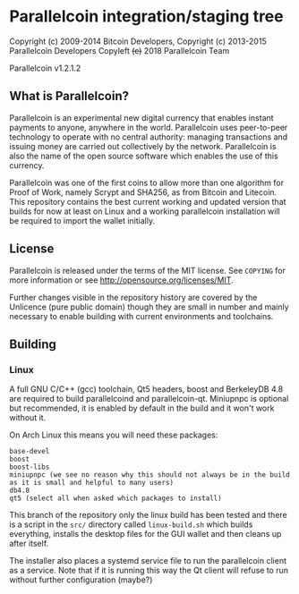 <!-- [![Release](https://img.shields.io/gitlab/release/parallelcoin/parallelcoin.svg?style=flat-square)](https://gitlab.com/parallelcointeam/parallelcoin/releases/latest) -->

Parallelcoin integration/staging tree
====================================

Copyright (c) 2009-2014 Bitcoin Developers,
Copyright (c) 2013-2015 Parallelcoin Developers
Copyleft ~~(c)~~ 2018 Parallelcoin Team

Parallelcoin v1.2.1.2

## What is Parallelcoin?

Parallelcoin is an experimental new digital currency that enables instant payments to
anyone, anywhere in the world. Parallelcoin uses peer-to-peer technology to operate
with no central authority: managing transactions and issuing money are carried
out collectively by the network. Parallelcoin is also the name of the open source
software which enables the use of this currency.

Parallelcoin was one of the first coins to allow more than one algorithm for Proof of Work, namely Scrypt and SHA256, as from Bitcoin and Litecoin. This repository contains the best current working and updated version that builds for now at least on Linux and a working parallelcoin installation will be required to import the wallet initially.

## License

Parallelcoin is released under the terms of the MIT license. See `COPYING` for more
information or see http://opensource.org/licenses/MIT.

Further changes visible in the repository history are covered by the Unlicence (pure public domain) though they are small in number and mainly necessary to enable building with current environments and toolchains.

## Building


### Linux

A full GNU C/C++ (gcc) toolchain, Qt5 headers, boost and BerkeleyDB 4.8 are required to build parallelcoind and parallelcoin-qt. Miniupnpc is optional but recommended, it is enabled by default in the build and it won't work without it.

On Arch Linux this means you will need these packages:

    base-devel
    boost
    boost-libs
    miniupnpc (we see no reason why this should not always be in the build as it is small and helpful to many users)
    db4.8
    qt5 (select all when asked which packages to install)

This branch of the repository only the linux build has been tested and there is a script in the `src/` directory called `linux-build.sh` which builds everything, installs the desktop files for the GUI wallet and then cleans up after itself.

The installer also places a systemd service file to run the parallelcoin client as a service. Note that if it is running this way the Qt client will refuse to run without further configuration (maybe?)